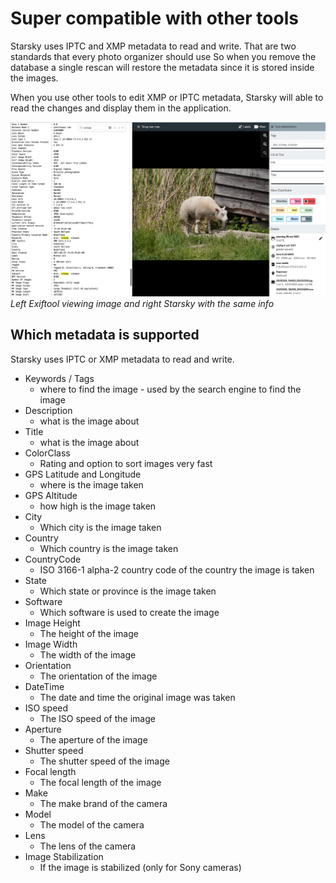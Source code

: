 # Super compatible with other tools

Starsky uses IPTC and XMP metadata to read and write. 
That are two standards that every photo organizer should use
So when you remove the database a single rescan will restore the metadata since it is stored inside the images.

When you use other tools to edit XMP or IPTC metadata, Starsky will able to read the changes and display them in the application.

![Meta data usage](../assets/metadata_usage_v0410.jpg)
_Left Exiftool viewing image and right Starsky with the same info_

## Which metadata is supported

Starsky uses IPTC or XMP metadata to read and write. 

- Keywords / Tags 
  - where to find the image - used by the search engine to find the image
- Description 
  - what is the image about
- Title
  - what is the image about
- ColorClass
  - Rating and option to sort images very fast
- GPS Latitude and Longitude 
  - where is the image taken
- GPS Altitude
  - how high is the image taken
- City
  - Which city is the image taken
- Country
  - Which country is the image taken
- CountryCode
  - ISO 3166-1 alpha-2 country code of the country the image is taken
- State
  - Which state or province is the image taken
- Software
  - Which software is used to create the image
- Image Height
  - The height of the image
- Image Width
  - The width of the image
- Orientation
  - The orientation of the image
- DateTime
  - The date and time the original image was taken
- ISO speed
  - The ISO speed of the image
- Aperture
  - The aperture of the image
- Shutter speed
  - The shutter speed of the image
- Focal length
  - The focal length of the image
- Make
  - The make brand of the camera
- Model
  - The model of the camera
- Lens
  - The lens of the camera
- Image Stabilization
  - If the image is stabilized (only for Sony cameras)
